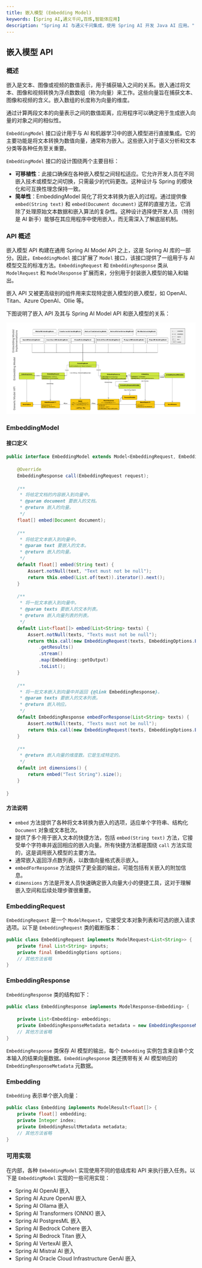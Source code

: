 ```yaml
---
title: 嵌入模型 (Embedding Model)
keywords: [Spring AI,通义千问,百炼,智能体应用]
description: "Spring AI 与通义千问集成，使用 Spring AI 开发 Java AI 应用。"
---
```


## 嵌入模型 API

### 概述

嵌入是文本、图像或视频的数值表示，用于捕获输入之间的关系。嵌入通过将文本、图像和视频转换为浮点数数组（称为向量）来工作。这些向量旨在捕获文本、图像和视频的含义。嵌入数组的长度称为向量的维度。

通过计算两段文本的向量表示之间的数值距离，应用程序可以确定用于生成嵌入向量的对象之间的相似性。

`EmbeddingModel` 接口设计用于与 AI 和机器学习中的嵌入模型进行直接集成。它的主要功能是将文本转换为数值向量，通常称为嵌入。这些嵌入对于语义分析和文本分类等各种任务至关重要。

`EmbeddingModel` 接口的设计围绕两个主要目标：

- **可移植性**：此接口确保在各种嵌入模型之间轻松适应。它允许开发人员在不同嵌入技术或模型之间切换，只需最少的代码更改。这种设计与 Spring 的模块化和可互换性理念保持一致。
- **简单性**：EmbeddingModel 简化了将文本转换为嵌入的过程。通过提供像 `embed(String text)` 和 `embed(Document document)` 这样的直接方法，它消除了处理原始文本数据和嵌入算法的复杂性。这种设计选择使开发人员（特别是 AI 新手）能够在其应用程序中使用嵌入，而无需深入了解底层机制。

### API 概述

嵌入模型 API 构建在通用 Spring AI Model API 之上，这是 Spring AI 库的一部分。因此，`EmbeddingModel` 接口扩展了 `Model` 接口，该接口提供了一组用于与 AI 模型交互的标准方法。`EmbeddingRequest` 和 `EmbeddingResponse` 类从 `ModelRequest` 和 `ModelResponse` 扩展而来，分别用于封装嵌入模型的输入和输出。

嵌入 API 又被更高级别的组件用来实现特定嵌入模型的嵌入模型，如 OpenAI、Titan、Azure OpenAI、Ollie 等。

下图说明了嵌入 API 及其与 Spring AI Model API 和嵌入模型的关系：

![img_7.png](../../../../../../../public/img/user/ai/tutorials/basics/img_7.png)

### EmbeddingModel

#### 接口定义

```java
public interface EmbeddingModel extends Model<EmbeddingRequest, EmbeddingResponse> {

    @Override
    EmbeddingResponse call(EmbeddingRequest request);

    /**
     * 将给定文档的内容嵌入到向量中。
     * @param document 要嵌入的文档。
     * @return 嵌入的向量。
     */
    float[] embed(Document document);

    /**
     * 将给定文本嵌入到向量中。
     * @param text 要嵌入的文本。
     * @return 嵌入的向量。
     */
    default float[] embed(String text) {
        Assert.notNull(text, "Text must not be null");
        return this.embed(List.of(text)).iterator().next();
    }

    /**
     * 将一批文本嵌入到向量中。
     * @param texts 要嵌入的文本列表。
     * @return 嵌入向量列表的列表。
     */
    default List<float[]> embed(List<String> texts) {
        Assert.notNull(texts, "Texts must not be null");
        return this.call(new EmbeddingRequest(texts, EmbeddingOptions.EMPTY))
            .getResults()
            .stream()
            .map(Embedding::getOutput)
            .toList();
    }

    /**
     * 将一批文本嵌入到向量中并返回 {@link EmbeddingResponse}。
     * @param texts 要嵌入的文本列表。
     * @return 嵌入响应。
     */
    default EmbeddingResponse embedForResponse(List<String> texts) {
        Assert.notNull(texts, "Texts must not be null");
        return this.call(new EmbeddingRequest(texts, EmbeddingOptions.EMPTY));
    }

    /**
     * @return 嵌入向量的维度数。它是生成特定的。
     */
    default int dimensions() {
        return embed("Test String").size();
    }

}
```

#### 方法说明

- `embed` 方法提供了各种将文本转换为嵌入的选项，适应单个字符串、结构化 `Document` 对象或文本批次。
- 提供了多个用于嵌入文本的快捷方法，包括 `embed(String text)` 方法，它接受单个字符串并返回相应的嵌入向量。所有快捷方法都是围绕 `call` 方法实现的，这是调用嵌入模型的主要方法。
- 通常嵌入返回浮点数列表，以数值向量格式表示嵌入。
- `embedForResponse` 方法提供了更全面的输出，可能包括有关嵌入的附加信息。
- `dimensions` 方法是开发人员快速确定嵌入向量大小的便捷工具，这对于理解嵌入空间和后续处理步骤很重要。

### EmbeddingRequest

`EmbeddingRequest` 是一个 `ModelRequest`，它接受文本对象列表和可选的嵌入请求选项。以下是 `EmbeddingRequest` 类的截断版本：

```java
public class EmbeddingRequest implements ModelRequest<List<String>> {
    private final List<String> inputs;
    private final EmbeddingOptions options;
    // 其他方法省略
}
```

### EmbeddingResponse

`EmbeddingResponse` 类的结构如下：

```java
public class EmbeddingResponse implements ModelResponse<Embedding> {

    private List<Embedding> embeddings;
    private EmbeddingResponseMetadata metadata = new EmbeddingResponseMetadata();
    // 其他方法省略
}
```

`EmbeddingResponse` 类保存 AI 模型的输出，每个 `Embedding` 实例包含来自单个文本输入的结果向量数据。`EmbeddingResponse` 类还携带有关 AI 模型响应的 `EmbeddingResponseMetadata` 元数据。

### Embedding

`Embedding` 表示单个嵌入向量：

```java
public class Embedding implements ModelResult<float[]> {
    private float[] embedding;
    private Integer index;
    private EmbeddingResultMetadata metadata;
    // 其他方法省略
}
```

### 可用实现

在内部，各种 `EmbeddingModel` 实现使用不同的低级库和 API 来执行嵌入任务。以下是 `EmbeddingModel` 实现的一些可用实现：

- Spring AI OpenAI 嵌入
- Spring AI Azure OpenAI 嵌入
- Spring AI Ollama 嵌入
- Spring AI Transformers (ONNX) 嵌入
- Spring AI PostgresML 嵌入
- Spring AI Bedrock Cohere 嵌入
- Spring AI Bedrock Titan 嵌入
- Spring AI VertexAI 嵌入
- Spring AI Mistral AI 嵌入
- Spring AI Oracle Cloud Infrastructure GenAI 嵌入
